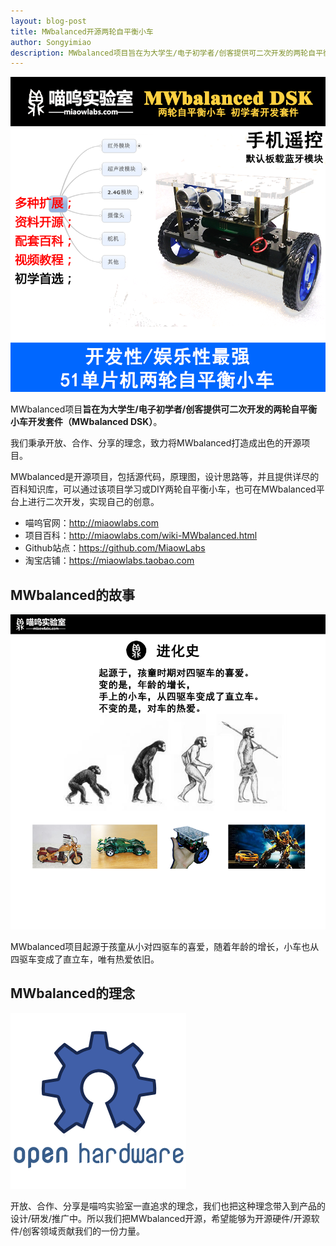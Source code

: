 ```yaml
---
layout: blog-post
title: MWbalanced开源两轮自平衡小车
author: Songyimiao
description: MWbalanced项目旨在为大学生/电子初学者/创客提供可二次开发的两轮自平衡小车开发套件（MWbalanced DSK）。我们秉承开放、合作、分享的理念，致力将MWbalanced打造成车模爱好者学习交流的软硬件平台。
---
```


![](/img/MWbalanced.png)

MWbalanced项目**旨在为大学生/电子初学者/创客提供可二次开发的两轮自平衡小车开发套件（MWbalanced DSK）**。

我们秉承开放、合作、分享的理念，致力将MWbalanced打造成出色的开源项目。

MWbalanced是开源项目，包括源代码，原理图，设计思路等，并且提供详尽的百科知识库，可以通过该项目学习或DIY两轮自平衡小车，也可在MWbalanced平台上进行二次开发，实现自己的创意。

* 喵呜官网：http://miaowlabs.com
* 项目百科：http://miaowlabs.com/wiki-MWbalanced.html
* Github站点：https://github.com/MiaowLabs
* 淘宝店铺：https://miaowlabs.taobao.com

## MWbalanced的故事

![](/img/blog/进化史.png)

MWbalanced项目起源于孩童从小对四驱车的喜爱，随着年龄的增长，小车也从四驱车变成了直立车，唯有热爱依旧。

## MWbalanced的理念

![](/img/blog/open-hardware.png)

开放、合作、分享是喵呜实验室一直追求的理念，我们也把这种理念带入到产品的设计/研发/推广中。所以我们把MWbalanced开源，希望能够为开源硬件/开源软件/创客领域贡献我们的一份力量。
